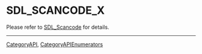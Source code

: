 # SDL_SCANCODE_X

Please refer to [SDL_Scancode](SDL_Scancode) for details.

----
[CategoryAPI](CategoryAPI), [CategoryAPIEnumerators](CategoryAPIEnumerators)

